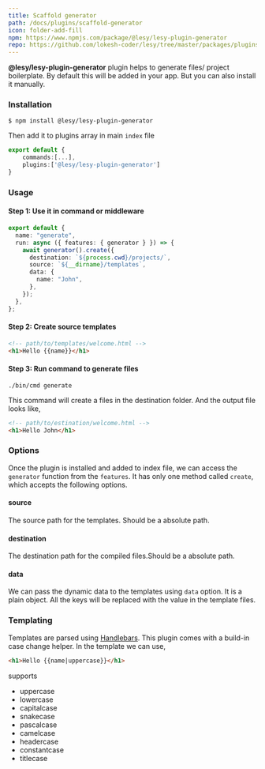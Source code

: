 ```yaml
---
title: Scaffold generator
path: /docs/plugins/scaffold-generator
icon: folder-add-fill
npm: https://www.npmjs.com/package/@lesy/lesy-plugin-generator
repo: https://github.com/lokesh-coder/lesy/tree/master/packages/plugins/lesy-plugin-generator
---
```


**@lesy/lesy-plugin-generator** plugin helps to generate files/ project boilerplate. By default this will be added in your app. But you can also install it manually.

### Installation

```shell
$ npm install @lesy/lesy-plugin-generator
```

Then add it to plugins array in main `index` file

```typescript
export default {
    commands:[...],
    plugins:['@lesy/lesy-plugin-generator']
}
```

### Usage

#### Step 1: Use it in command or middleware

```typescript
export default {
  name: "generate",
  run: async ({ features: { generator } }) => {
    await generator().create({
      destination: `${process.cwd}/projects/`,
      source: `${__dirname}/templates`,
      data: {
        name: "John",
      },
    });
  },
};
```

#### Step 2: Create source templates

```html
<!-- path/to/templates/welcome.html -->
<h1>Hello {{name}}</h1>
```

#### Step 3: Run command to generate files

```shell
./bin/cmd generate
```

This command will create a files in the destination folder. And the output file looks like,

```html
<!-- path/to/estination/welcome.html -->
<h1>Hello John</h1>
```

### Options

Once the plugin is installed and added to index file, we can access the `generator` function from the `features`. It has only one method called `create`, which accepts the following options.

#### source

The source path for the templates. Should be a absolute path.

#### destination

The destination path for the compiled files.Should be a absolute path.

#### data

We can pass the dynamic data to the templates using `data` option. It is a plain object. All the keys will be replaced with the value in the template files.

### Templating

Templates are parsed using [Handlebars](https://handlebarsjs.com/guide/). This plugin comes with a build-in case change helper. In the template we can use,

```html
<h1>Hello {{name|uppercase}}</h1>
```

supports

- uppercase
- lowercase
- capitalcase
- snakecase
- pascalcase
- camelcase
- headercase
- constantcase
- titlecase
